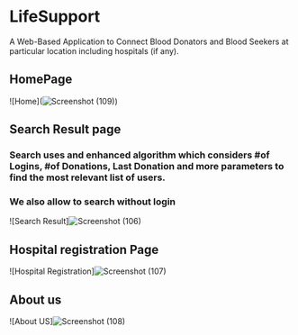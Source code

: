 # LifeSupport
A Web-Based Application to Connect Blood Donators and Blood Seekers at particular location including hospitals (if any).
## HomePage
![Home](![Screenshot (109)](https://user-images.githubusercontent.com/80961448/142718484-f1ba6971-a234-4670-aaff-0b18d42b49b9.png))
## Search Result page
### Search uses and enhanced algorithm which considers #of Logins, #of Donations, Last Donation and more parameters to find the most relevant list of users.
### We also allow to search without login 
![Search Result]![Screenshot (106)](https://user-images.githubusercontent.com/80961448/142718503-7007f82f-16b4-43d1-ba64-ee6e7552d271.png)
## Hospital registration Page
![Hospital Registration]![Screenshot (107)](https://user-images.githubusercontent.com/80961448/142718511-ab952497-e370-4fbe-b5e6-82be37a5c029.png)
## About us
![About US]![Screenshot (108)](https://user-images.githubusercontent.com/80961448/142718516-d4bcc4c3-a975-410c-8770-3c0d45368869.png)




